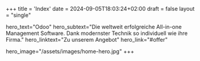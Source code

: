+++
title = 'Index'
date = 2024-09-05T18:03:24+02:00
draft = false
layout = "single"


hero_text="Odoo"
hero_subtext="Die weltweit erfolgreiche All-in-one Management Software. Dank modernster Technik so individuell wie ihre Firma."
hero_linktext="Zu unserem Angebot"
hero_link="#offer"

hero_image="/assets/images/home-hero.jpg"
+++
